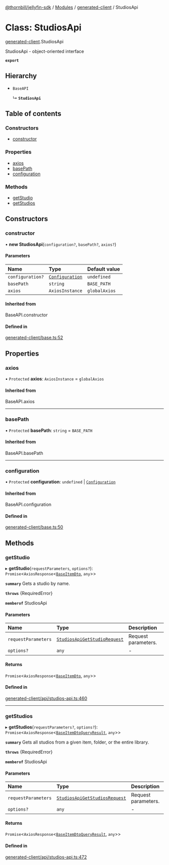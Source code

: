 [@thornbill/jellyfin-sdk](../README.md) / [Modules](../modules.md) / [generated-client](../modules/generated_client.md) / StudiosApi

# Class: StudiosApi

[generated-client](../modules/generated_client.md).StudiosApi

StudiosApi - object-oriented interface

**`export`**

## Hierarchy

- `BaseAPI`

  ↳ **`StudiosApi`**

## Table of contents

### Constructors

- [constructor](generated_client.StudiosApi.md#constructor)

### Properties

- [axios](generated_client.StudiosApi.md#axios)
- [basePath](generated_client.StudiosApi.md#basepath)
- [configuration](generated_client.StudiosApi.md#configuration)

### Methods

- [getStudio](generated_client.StudiosApi.md#getstudio)
- [getStudios](generated_client.StudiosApi.md#getstudios)

## Constructors

### constructor

• **new StudiosApi**(`configuration?`, `basePath?`, `axios?`)

#### Parameters

| Name | Type | Default value |
| :------ | :------ | :------ |
| `configuration?` | [`Configuration`](generated_client.Configuration.md) | `undefined` |
| `basePath` | `string` | `BASE_PATH` |
| `axios` | `AxiosInstance` | `globalAxios` |

#### Inherited from

BaseAPI.constructor

#### Defined in

[generated-client/base.ts:52](https://github.com/jellyfin/jellyfin-sdk-typescript/blob/fa599ae/src/generated-client/base.ts#L52)

## Properties

### axios

• `Protected` **axios**: `AxiosInstance` = `globalAxios`

#### Inherited from

BaseAPI.axios

___

### basePath

• `Protected` **basePath**: `string` = `BASE_PATH`

#### Inherited from

BaseAPI.basePath

___

### configuration

• `Protected` **configuration**: `undefined` \| [`Configuration`](generated_client.Configuration.md)

#### Inherited from

BaseAPI.configuration

#### Defined in

[generated-client/base.ts:50](https://github.com/jellyfin/jellyfin-sdk-typescript/blob/fa599ae/src/generated-client/base.ts#L50)

## Methods

### getStudio

▸ **getStudio**(`requestParameters`, `options?`): `Promise`<`AxiosResponse`<[`BaseItemDto`](../interfaces/generated_client.BaseItemDto.md), `any`\>\>

**`summary`** Gets a studio by name.

**`throws`** {RequiredError}

**`memberof`** StudiosApi

#### Parameters

| Name | Type | Description |
| :------ | :------ | :------ |
| `requestParameters` | [`StudiosApiGetStudioRequest`](../interfaces/generated_client.StudiosApiGetStudioRequest.md) | Request parameters. |
| `options?` | `any` | - |

#### Returns

`Promise`<`AxiosResponse`<[`BaseItemDto`](../interfaces/generated_client.BaseItemDto.md), `any`\>\>

#### Defined in

[generated-client/api/studios-api.ts:460](https://github.com/jellyfin/jellyfin-sdk-typescript/blob/fa599ae/src/generated-client/api/studios-api.ts#L460)

___

### getStudios

▸ **getStudios**(`requestParameters?`, `options?`): `Promise`<`AxiosResponse`<[`BaseItemDtoQueryResult`](../interfaces/generated_client.BaseItemDtoQueryResult.md), `any`\>\>

**`summary`** Gets all studios from a given item, folder, or the entire library.

**`throws`** {RequiredError}

**`memberof`** StudiosApi

#### Parameters

| Name | Type | Description |
| :------ | :------ | :------ |
| `requestParameters` | [`StudiosApiGetStudiosRequest`](../interfaces/generated_client.StudiosApiGetStudiosRequest.md) | Request parameters. |
| `options?` | `any` | - |

#### Returns

`Promise`<`AxiosResponse`<[`BaseItemDtoQueryResult`](../interfaces/generated_client.BaseItemDtoQueryResult.md), `any`\>\>

#### Defined in

[generated-client/api/studios-api.ts:472](https://github.com/jellyfin/jellyfin-sdk-typescript/blob/fa599ae/src/generated-client/api/studios-api.ts#L472)
